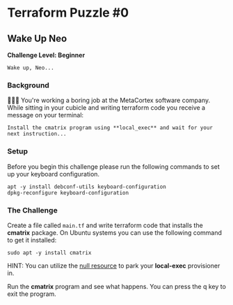 # Terraform Puzzle #0
## Wake Up Neo
**Challenge Level: Beginner**

```
Wake up, Neo...
```

### Background
👨🏻‍💻 You're working a boring job at the MetaCortex software company. While sitting in your cubicle and writing terraform code you receive a message on your terminal:

```
Install the cmatrix program using **local_exec** and wait for your next instruction...
```

### Setup
Before you begin this challenge please run the following commands to set up your keyboard configuration.

```
apt -y install debconf-utils keyboard-configuration
dpkg-reconfigure keyboard-configuration
```

### The Challenge
Create a file called `main.tf` and write terraform code that installs the **cmatrix** package. On Ubuntu systems you can use the following command to get it installed:

```
sudo apt -y install cmatrix
```

HINT: You can utilize the [null resource](https://www.terraform.io/docs/provisioners/null_resource.html) to park your **local-exec** provisioner in.

Run the **cmatrix** program and see what happens. You can press the q key to exit the program.
